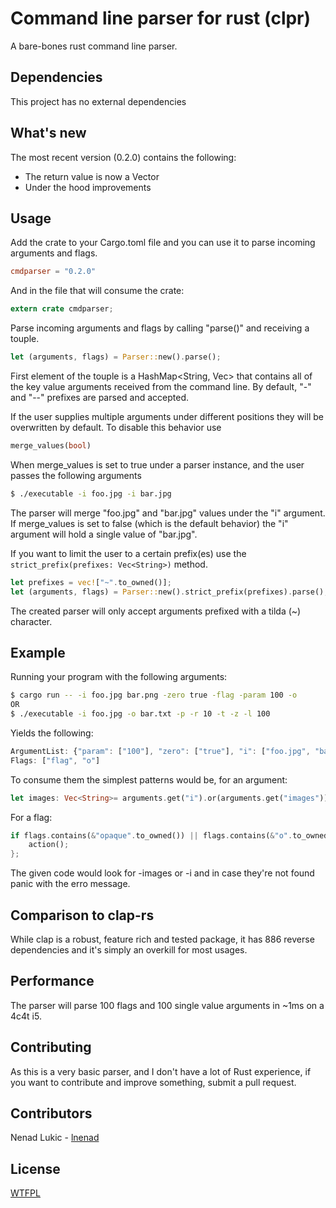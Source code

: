 # Command line parser for rust (clpr)

A bare-bones rust command line parser.

## Dependencies

This project has no external dependencies

## What's new

The most recent version (0.2.0) contains the following:

* The return value is now a Vector
* Under the hood improvements

## Usage

Add the crate to your Cargo.toml file and you can use it to parse incoming arguments 
and flags.

```toml
cmdparser = "0.2.0"
```

And in the file that will consume the crate:

```rust
extern crate cmdparser;
```

Parse incoming arguments and flags by calling "parse()" and receiving a touple.

```rust
let (arguments, flags) = Parser::new().parse();
```

First element of the touple is a HashMap<String, Vec<String>> that contains all of the 
key value arguments received from the command line. By default, "-" and "--" prefixes
are parsed and accepted.

If the user supplies multiple arguments under different positions they will be 
overwritten by default. To disable this behavior use

```rust
merge_values(bool)
```

When merge_values is set to true under a parser instance, and the user passes the 
following arguments

```bash
$ ./executable -i foo.jpg -i bar.jpg
```
The parser will merge "foo.jpg" and "bar.jpg" values under the "i" argument.
If merge_values is set to false (which is the default behavior) the "i" argument
will hold a single value of "bar.jpg".

If you want to limit the user to a certain prefix(es) use the ```strict_prefix(prefixes: Vec<String>)```
method.

```rust
let prefixes = vec!["~".to_owned()];
let (arguments, flags) = Parser::new().strict_prefix(prefixes).parse();
```
The created parser will only accept arguments prefixed with a tilda (~) character.

## Example
Running your program with the following arguments:


```bash
$ cargo run -- -i foo.jpg bar.png -zero true -flag -param 100 -o
OR
$ ./executable -i foo.jpg -o bar.txt -p -r 10 -t -z -l 100
```
Yields the following:

```js
ArgumentList: {"param": ["100"], "zero": ["true"], "i": ["foo.jpg", "bar.png"]}
Flags: ["flag", "o"]
```

To consume them the simplest patterns would be, for an argument:

```rust
let images: Vec<String>= arguments.get("i").or(arguments.get("images")).expect("No image argument provided");
```

For a flag:
```rust
if flags.contains(&"opaque".to_owned()) || flags.contains(&"o".to_owned()) {
    action();
};
```

The given code would look for -images or -i and in case they're not found panic with the erro message.

## Comparison to clap-rs

While clap is a robust, feature rich and tested package, it has 886 reverse dependencies and it's simply an
overkill for most usages. 

## Performance

The parser will parse 100 flags and 100 single value arguments in ~1ms on a 4c4t i5.

## Contributing

As this is a very basic parser, and I don't have a lot of Rust experience, if you want to contribute and improve something, 
submit a pull request.

## Contributors

Nenad Lukic - [lnenad](http://github.com/lnenad)

## License

[WTFPL](http://www.wtfpl.net/)